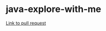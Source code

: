 # java-explore-with-me

[Link to pull request](https://github.com/a-grebnev-91-tech/java-explore-with-me/pull/1)